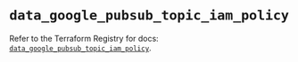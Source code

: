 # `data_google_pubsub_topic_iam_policy`

Refer to the Terraform Registry for docs: [`data_google_pubsub_topic_iam_policy`](https://registry.terraform.io/providers/hashicorp/google-beta/6.21.0/docs/data-sources/google_pubsub_topic_iam_policy).
